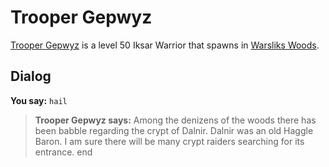 # Trooper Gepwyz



[Trooper Gepwyz](/npc/79087) is a level 50 Iksar Warrior that spawns in [Warsliks Woods](/zone/79).



## Dialog

**You say:** `hail`



>**Trooper Gepwyz says:** Among the denizens of the woods there has been babble regarding the crypt of Dalnir.  Dalnir was an old Haggle Baron.  I am sure there will be many crypt raiders searching for its entrance.
end